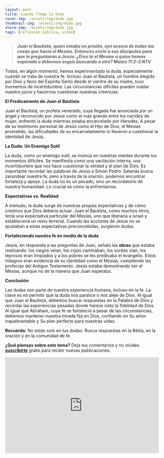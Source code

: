 ```yaml
---
layout: post
title: Cuando llega la duda
cover-img: /assets/img/duda.jpg
thumbnail-img: /assets/img/duda.jpg
share-img: /assets/img/duda.jpg
tags: [reflexión bíblica, video]
---
```

>***Juan el Bautista, quien estaba en prisión, oyó acerca de todas las cosas que hacía el Mesías. Entonces envió a sus discípulos para que le preguntaran a Jesús: ¿Eres tú el Mesías a quien hemos esperado o debemos seguir buscando a otro? Mateo 11:2–3 NTV***

Todos, en algún momento, hemos experimentado la duda, especialmente cuando se trata de nuestra fe. Incluso Juan el Bautista, un hombre elegido por Dios y lleno del Espíritu Santo desde el vientre de su madre, tuvo momentos de incertidumbre. Las circunstancias difíciles pueden nublar nuestro juicio y hacernos cuestionar nuestras creencias.

**El Predicamento de Juan el Bautista**

Juan el Bautista, un profeta venerado, cuya llegada fue anunciada por un ángel y reconocido por Jesús como el más grande entre los nacidos de mujer, enfrentó la duda mientras estaba encarcelado por Herodes. A pesar de su testimonio personal de Jesús como el Hijo de Dios, el Mesías prometido, las dificultades de su encarcelamiento lo llevaron a cuestionar la identidad de Jesús.

**La Duda: Un Enemigo Sutil**

La duda, como un enemigo sutil, se insinúa en nuestras mentes durante los momentos difíciles. Se manifiesta como una vacilación interna, una incertidumbre que nos hace cuestionar la verdad y el plan de Dios. Es importante recordar las palabras de Jesús a Simón Pedro: Satanás busca zarandear nuestra fe, pero a través de la oración, podemos encontrar fortaleza y apoyo. La duda no es un pecado, sino un recordatorio de nuestra humanidad. Lo crucial es cómo la enfrentamos.

**Expectativas vs. Realidad**

A menudo, la duda surge de nuestras propias expectativas y de cómo creemos que Dios debería actuar. Juan el Bautista, como muchos otros, tenía una expectativa particular del Mesías, uno que liberaría a Israel y establecería un reino terrenal. Cuando las acciones de Jesús no se ajustaban a estas expectativas preconcebidas, surgieron dudas.

**Fortaleciendo nuestra fe en medio de la duda**

Jesús, en respuesta a las preguntas de Juan, señaló las **obras** que estaba realizando: los ciegos veían, los cojos caminaban, los sordos oían, los leprosos eran limpiados y a los pobres se les predicaba el evangelio. Estos milagros eran evidencia de su identidad como el Mesías, cumpliendo las profecías del Antiguo Testamento. Jesús estaba demostrando ser el Mesías, aunque no de la manera que Juan esperaba.

**Conclusión**

Las dudas son parte de nuestra experiencia humana, incluso en la fe. La clave es no permitir que la duda nos paralice o nos aleje de Dios. Al igual que Juan el Bautista, debemos buscar respuestas en la Palabra de Dios y recordar las experiencias pasadas donde hemos visto la fidelidad de Dios. Al igual que Abraham, cuya fe se fortaleció a pesar de las circunstancias, debemos mantener nuestra mirada fija en Dios, confiando en Su amor inquebrantable y Su plan perfecto para nuestras vidas.

**Recuerda:** No estás solo en tus dudas. Busca respuestas en la Biblia, en la oración y en la comunidad de fe.

**¿Qué piensas sobre este tema?** Deja tus comentarios y no olvides **[suscribirte](https://www.feedio.co/@jdanois)** gratis para recibir nuevas publicaciones.

<iframe width="100%" height="315" src="https://www.youtube.com/embed/VMhgcrCRStU?si=ycV_3O8d9d1pUif-" title="YouTube video player" frameborder="0" allow="accelerometer; autoplay; clipboard-write; encrypted-media; gyroscope; picture-in-picture; web-share" referrerpolicy="strict-origin-when-cross-origin" allowfullscreen></iframe>
<!--stackedit_data:
eyJoaXN0b3J5IjpbMTkwMjA3Mjg5OCwzNjU0OTM3MTddfQ==
-->